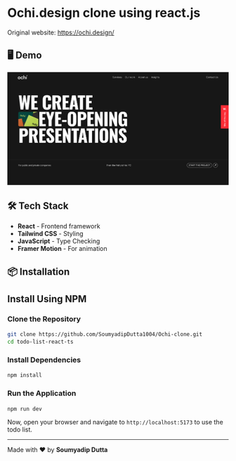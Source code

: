 # Ochi.design clone using react.js

Original website: https://ochi.design/



## 🖥️ Demo
[<img src="public/image.png" alt="ToDo list" width="700"/>]()


## 🛠️ Tech Stack
- **React** - Frontend framework
- **Tailwind CSS** - Styling
- **JavaScript** - Type Checking
- **Framer Motion** - For animation


## 📦 Installation


## Install Using NPM

### Clone the Repository
```sh
git clone https://github.com/SoumyadipDutta1004/Ochi-clone.git
cd todo-list-react-ts
```

### Install Dependencies
```sh
npm install
```

### Run the Application
```sh
npm run dev
```

Now, open your browser and navigate to `http://localhost:5173` to use the todo list.

---
Made with ❤️ by **Soumyadip Dutta**

